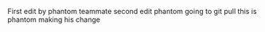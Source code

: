 First edit by phantom teammate
second edit phantom
going to git pull
this is phantom making his change
